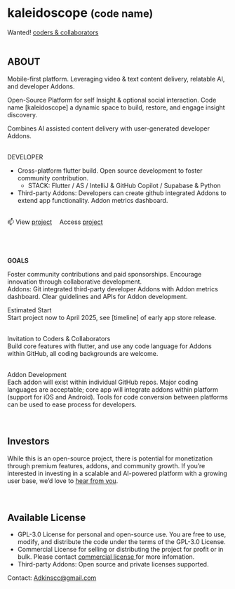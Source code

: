 # kaleidoscope <small>(code name)</small>
 Wanted! <a href="mailto: support@bowhip.org">coders & collaborators</a> <!--to help shape and grow this innovative project.-->
<br>
<br>
## ABOUT
Mobile-first platform. Leveraging video & text content delivery, relatable AI, and developer Addons. 
<br>

Open-Source Platform for self Insight & optional social interaction. Code name [kaleidoscope] a dynamic space to build, restore, and engage insight discovery.
<br>

Combines AI assisted content delivery with user-generated developer Addons.
<br><br>

DEVELOPER
 - Cross-platform flutter build. Open source development to foster community contribution.
      - STACK: Flutter / AS / IntelliJ & GitHub Copilot / Supabase & Python
 - Third-party Addons: Developers can create github integrated Addons to extend app functionality.  Addon metrics dashboard.
   <br><br>
 
  📫 View <a href="mailto: support@bowhip.org">project</a>     Access <a href="mailto: support@bowhip.org">project</a><br><br><br><br>
<!--- Supabase & Python backend. Real-time data syncing, analytics.-->

<b>GOALS</b><br>
<!--Build the app using Flutter.
Prioritize a seamless user experience across devices.-->
Foster community contributions and paid sponsorships. Encourage innovation through collaborative development.
<br>
Addons: Git integrated third-party developer Addons with Addon metrics dashboard.
Clear guidelines and APIs for Addon development.
<br>
<!--Backend Features:
Secure, scalable infrastructure.
Real-time data syncing.
Built-in analytics to track usage and performance.
Open-Source Approach:-->



Estimated Start <br>
Start project now to April 2025, see [timeline] of early app store release.
<br><br>

Invitation to Coders & Collaborators<br>
Build core features with flutter, and use any code language for Addons within GitHub, all coding backgrounds are welcome.
<br><br>

Addon Development<br>
Each addon will exist within individual GitHub repos. Major coding languages are acceptable; core app will integrate addons within platform (support for iOS and Android). Tools for code conversion between platforms can be used to ease process for developers.
<br><br><br>


## Investors<br>
While this is an open-source project, there is potential for monetization through premium features, addons, and community growth. If you’re interested in investing in a scalable and AI-powered platform with a growing user base, we’d love to <a href="mailto: support@bowhip.org">hear from you</a>.
<br><br>
<br>

## Available License
- GPL-3.0 License for personal and open-source use. You are free to use, modify, and distribute the code under the terms of the GPL-3.0 License.
- Commercial License for selling or distributing the project for profit or in bulk. Please contact <a href="mailto: support@bowhip.org">commercial license </a> for more infomation.
- Third-party Addons: Open source and private licenses supported. 

Contact: Adkinscc@gmail.com<br>
